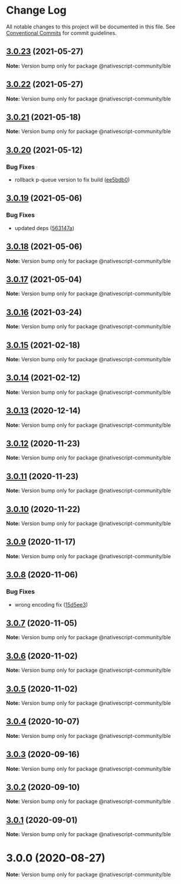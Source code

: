 # Change Log

All notable changes to this project will be documented in this file.
See [Conventional Commits](https://conventionalcommits.org) for commit guidelines.

## [3.0.23](https://github.com/nativescript-community/ble/compare/v3.0.22...v3.0.23) (2021-05-27)

**Note:** Version bump only for package @nativescript-community/ble





## [3.0.22](https://github.com/nativescript-community/ble/compare/v3.0.21...v3.0.22) (2021-05-27)

**Note:** Version bump only for package @nativescript-community/ble





## [3.0.21](https://github.com/nativescript-community/ble/compare/v3.0.20...v3.0.21) (2021-05-18)

**Note:** Version bump only for package @nativescript-community/ble





## [3.0.20](https://github.com/nativescript-community/ble/compare/v3.0.19...v3.0.20) (2021-05-12)


### Bug Fixes

* rollback p-queue version to fix build ([ee5bdb0](https://github.com/nativescript-community/ble/commit/ee5bdb06369650577a26ea932354fe9d0d5bafd3))





## [3.0.19](https://github.com/nativescript-community/ble/compare/v3.0.18...v3.0.19) (2021-05-06)


### Bug Fixes

* updated deps ([563147a](https://github.com/nativescript-community/ble/commit/563147aef0152fa32c7fc48ff67245cb08d4cf79))





## [3.0.18](https://github.com/nativescript-community/ble/compare/v3.0.17...v3.0.18) (2021-05-06)

**Note:** Version bump only for package @nativescript-community/ble





## [3.0.17](https://github.com/nativescript-community/ble/compare/v3.0.16...v3.0.17) (2021-05-04)

**Note:** Version bump only for package @nativescript-community/ble





## [3.0.16](https://github.com/nativescript-community/ble/compare/v3.0.15...v3.0.16) (2021-03-24)

**Note:** Version bump only for package @nativescript-community/ble





## [3.0.15](https://github.com/nativescript-community/ble/compare/v3.0.14...v3.0.15) (2021-02-18)

**Note:** Version bump only for package @nativescript-community/ble





## [3.0.14](https://github.com/nativescript-community/ble/compare/v3.0.13...v3.0.14) (2021-02-12)

**Note:** Version bump only for package @nativescript-community/ble





## [3.0.13](https://github.com/nativescript-community/ble/compare/v3.0.12...v3.0.13) (2020-12-14)

**Note:** Version bump only for package @nativescript-community/ble





## [3.0.12](https://github.com/nativescript-community/ble/compare/v3.0.11...v3.0.12) (2020-11-23)

**Note:** Version bump only for package @nativescript-community/ble





## [3.0.11](https://github.com/nativescript-community/ble/compare/v3.0.10...v3.0.11) (2020-11-23)

**Note:** Version bump only for package @nativescript-community/ble





## [3.0.10](https://github.com/nativescript-community/ble/compare/v3.0.9...v3.0.10) (2020-11-22)

**Note:** Version bump only for package @nativescript-community/ble





## [3.0.9](https://github.com/EddyVerbruggen/@nativescript-community/ble/compare/v3.0.8...v3.0.9) (2020-11-17)

**Note:** Version bump only for package @nativescript-community/ble





## [3.0.8](https://github.com/EddyVerbruggen/@nativescript-community/ble/compare/v3.0.7...v3.0.8) (2020-11-06)


### Bug Fixes

* wrong encoding fix ([15d5ee3](https://github.com/EddyVerbruggen/@nativescript-community/ble/commit/15d5ee352a9058616bf57ca7458bd129ae7ba4c4))





## [3.0.7](https://github.com/EddyVerbruggen/@nativescript-community/ble/compare/v3.0.6...v3.0.7) (2020-11-05)

**Note:** Version bump only for package @nativescript-community/ble





## [3.0.6](https://github.com/EddyVerbruggen/@nativescript-community/ble/compare/v3.0.5...v3.0.6) (2020-11-02)

**Note:** Version bump only for package @nativescript-community/ble





## [3.0.5](https://github.com/EddyVerbruggen/@nativescript-community/ble/compare/v3.0.4...v3.0.5) (2020-11-02)

**Note:** Version bump only for package @nativescript-community/ble





## [3.0.4](https://github.com/EddyVerbruggen/@nativescript-community/ble/compare/v3.0.3...v3.0.4) (2020-10-07)

**Note:** Version bump only for package @nativescript-community/ble





## [3.0.3](https://github.com/EddyVerbruggen/@nativescript-community/ble/compare/v3.0.2...v3.0.3) (2020-09-16)

**Note:** Version bump only for package @nativescript-community/ble





## [3.0.2](https://github.com/EddyVerbruggen/@nativescript-community/ble/compare/v3.0.1...v3.0.2) (2020-09-10)

**Note:** Version bump only for package @nativescript-community/ble





## [3.0.1](https://github.com/EddyVerbruggen/@nativescript-community/ble/compare/v3.0.0...v3.0.1) (2020-09-01)

**Note:** Version bump only for package @nativescript-community/ble





# 3.0.0 (2020-08-27)

**Note:** Version bump only for package @nativescript-community/ble
